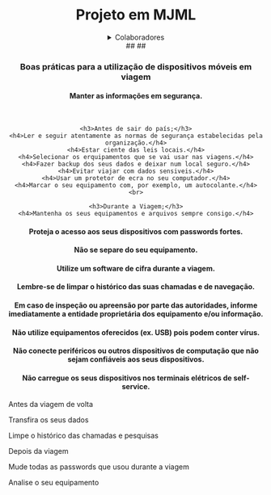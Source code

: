 <html>
<div align="center">
  <h1>Projeto em MJML</h1>
 </div>
 
 
 <div align="center">
   <details>
  <summary>Colaboradores</summary>

  ###

  [Gabriel Veiga](https://github.com/impvster)
     |
  [Afonso Martins](https://github.com/AfonsoMartins12)
     |
  [Sajjan Poudel](https://github.com/sajjan-poudel-escola)
     |
  [Paulo Pinho](https://github.com/Paulo20042023)
</details>
    ## ##
  </div>
   

  

  
  <div align="center">
  <h3>Boas práticas para a utilização de dispositivos móveis em viagem</h3>
    <h4>Manter as informações em segurança.</h4>
   <br>
    
    <h3>Antes de sair do país;</h3>
    <h4>Ler e seguir atentamente as normas de segurança estabelecidas pela organização.</h4>
    <h4>Estar ciente das leis locais.</h4>
    <h4>Selecionar os erquipamentos que se vai usar nas viagens.</h4>
    <h4>Fazer backup dos seus dados e deixar num local seguro.</h4>
    <h4>Evitar viajar com dados sensiveis.</h4>
    <h4>Usar um protetor de ecra no seu computador.</h4>
    <h4>Marcar o seu equipamento com, por exemplo, um autocolante.</h4>
    <br>
    
    <h3>Durante a Viagem;</h3>
    <h4>Mantenha os seus equipamentos e arquivos sempre consigo.</h4>
<h4>Proteja o acesso aos seus dispositivos com passwords fortes.</h4>
<h4>Não se separe do seu equipamento.</h4>
<h4>Utilize um software de cifra durante a viagem.</h4>
<h4>Lembre-se de limpar o histórico das suas chamadas e de navegação.</h4>
<h4>Em caso de inspeção ou apreensão por parte das autoridades, informe imediatamente a entidade proprietária dos equipamento e/ou informação.</h4>
<h4>Não utilize equipamentos oferecidos (ex. USB) pois podem conter vírus.</h4>
<h4>Não conecte periféricos ou outros dispositivos de computação que não sejam confiáveis aos seus dispositivos.</h4>
<h4>Não carregue os seus dispositivos nos terminais elétricos de self-service.</h4>
    
  </div>


Antes da viagem de volta

Transfira os seus dados

Limpe o histórico das chamadas e pesquisas


Depois da viagem

Mude todas as passwords que usou durante a viagem

Analise o seu equipamento
</html>




